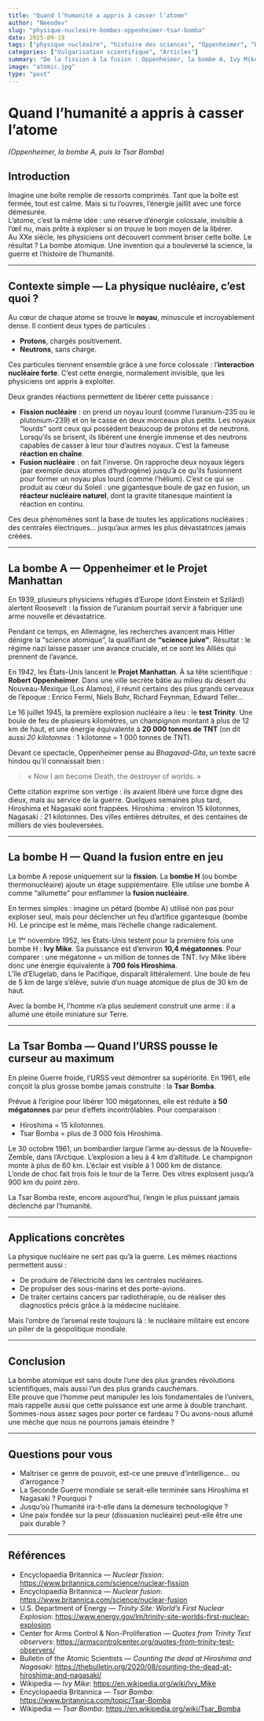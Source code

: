 ```yaml
---
title: "Quand l’humanité a appris à casser l’atome"
author: "Neeodev"
slug: "physique-nucleaire-bombes-oppenheimer-tsar-bomba"
date: 2025-09-19
tags: ["physique nucléaire", "histoire des sciences", "Oppenheimer", "bombe A", "bombe H", "Tsar Bomba"]
categories: ["Vulgarisation scientifique", "Articles"]
summary: "De la fission à la fusion : Oppenheimer, la bombe A, Ivy Mike et la Tsar Bomba."
image: "atomic.jpg"
type: "post"
---
```


# Quand l’humanité a appris à casser l’atome  
*(Oppenheimer, la bombe A, puis la Tsar Bomba)*

## Introduction  
Imagine une boîte remplie de ressorts comprimés. Tant que la boîte est fermée, tout est calme. Mais si tu l’ouvres, l’énergie jaillit avec une force démesurée.  
L’atome, c’est la même idée : une réserve d’énergie colossale, invisible à l’œil nu, mais prête à exploser si on trouve le bon moyen de la libérer.  
Au XXe siècle, les physiciens ont découvert comment briser cette boîte. Le résultat ? La bombe atomique. Une invention qui a bouleversé la science, la guerre et l’histoire de l’humanité.

---

## Contexte simple — La physique nucléaire, c’est quoi ?  
Au cœur de chaque atome se trouve le **noyau**, minuscule et incroyablement dense. Il contient deux types de particules :  
- **Protons**, chargés positivement.  
- **Neutrons**, sans charge.  

Ces particules tiennent ensemble grâce à une force colossale : l’**interaction nucléaire forte**. C’est cette énergie, normalement invisible, que les physiciens ont appris à exploiter.  

Deux grandes réactions permettent de libérer cette puissance :  

- **Fission nucléaire** : on prend un noyau lourd (comme l’uranium-235 ou le plutonium-239) et on le casse en deux morceaux plus petits. Les noyaux “lourds” sont ceux qui possèdent beaucoup de protons et de neutrons. Lorsqu’ils se brisent, ils libèrent une énergie immense et des neutrons capables de casser à leur tour d’autres noyaux. C’est la fameuse **réaction en chaîne**.  
- **Fusion nucléaire** : on fait l’inverse. On rapproche deux noyaux légers (par exemple deux atomes d’hydrogène) jusqu’à ce qu’ils fusionnent pour former un noyau plus lourd (comme l’hélium). C’est ce qui se produit au cœur du Soleil : une gigantesque boule de gaz en fusion, un **réacteur nucléaire naturel**, dont la gravité titanesque maintient la réaction en continu.  

Ces deux phénomènes sont la base de toutes les applications nucléaires : des centrales électriques… jusqu’aux armes les plus dévastatrices jamais créées.  

---

## La bombe A — Oppenheimer et le Projet Manhattan  
En 1939, plusieurs physiciens réfugiés d’Europe (dont Einstein et Szilárd) alertent Roosevelt : la fission de l’uranium pourrait servir à fabriquer une arme nouvelle et dévastatrice.  

Pendant ce temps, en Allemagne, les recherches avancent mais Hitler dénigre la “science atomique”, la qualifiant de **“science juive”**. Résultat : le régime nazi laisse passer une avance cruciale, et ce sont les Alliés qui prennent de l’avance.  

En 1942, les États-Unis lancent le **Projet Manhattan**. À sa tête scientifique : **Robert Oppenheimer**. Dans une ville secrète bâtie au milieu du désert du Nouveau-Mexique (Los Alamos), il réunit certains des plus grands cerveaux de l’époque : Enrico Fermi, Niels Bohr, Richard Feynman, Edward Teller…  

Le 16 juillet 1945, la première explosion nucléaire a lieu : le **test Trinity**. Une boule de feu de plusieurs kilomètres, un champignon montant à plus de 12 km de haut, et une énergie équivalente à **20 000 tonnes de TNT** (on dit aussi *20 kilotonnes* : 1 kilotonne = 1 000 tonnes de TNT).  

Devant ce spectacle, Oppenheimer pense au *Bhagavad-Gita*, un texte sacré hindou qu’il connaissait bien :  
> « Now I am become Death, the destroyer of worlds. »  

Cette citation exprime son vertige : ils avaient libéré une force digne des dieux, mais au service de la guerre. Quelques semaines plus tard, Hiroshima et Nagasaki sont frappées. Hiroshima : environ 15 kilotonnes, Nagasaki : 21 kilotonnes. Des villes entières détruites, et des centaines de milliers de vies bouleversées.  

---

## La bombe H — Quand la fusion entre en jeu  
La bombe A repose uniquement sur la **fission**. La **bombe H** (ou bombe thermonucléaire) ajoute un étage supplémentaire. Elle utilise une bombe A comme “allumette” pour enflammer la **fusion nucléaire**.  

En termes simples : imagine un pétard (bombe A) utilisé non pas pour exploser seul, mais pour déclencher un feu d’artifice gigantesque (bombe H). Le principe est le même, mais l’échelle change radicalement.  

Le 1ᵉʳ novembre 1952, les États-Unis testent pour la première fois une bombe H : **Ivy Mike**. Sa puissance est d’environ **10,4 mégatonnes**. Pour comparer : une mégatonne = un million de tonnes de TNT. Ivy Mike libère donc une énergie équivalente à **700 fois Hiroshima**.  
L’île d’Elugelab, dans le Pacifique, disparaît littéralement. Une boule de feu de 5 km de large s’élève, suivie d’un nuage atomique de plus de 30 km de haut.  

Avec la bombe H, l’homme n’a plus seulement construit une arme : il a allumé une étoile miniature sur Terre.  

---

## La Tsar Bomba — Quand l’URSS pousse le curseur au maximum  
En pleine Guerre froide, l’URSS veut démontrer sa supériorité. En 1961, elle conçoit la plus grosse bombe jamais construite : la **Tsar Bomba**.  

Prévue à l’origine pour libérer 100 mégatonnes, elle est réduite à **50 mégatonnes** par peur d’effets incontrôlables. Pour comparaison :  
- Hiroshima = 15 kilotonnes.  
- Tsar Bomba = plus de 3 000 fois Hiroshima.  

Le 30 octobre 1961, un bombardier largue l’arme au-dessus de la Nouvelle-Zemble, dans l’Arctique. L’explosion a lieu à 4 km d’altitude. Le champignon monte à plus de 60 km. L’éclair est visible à 1 000 km de distance.  
L’onde de choc fait trois fois le tour de la Terre. Des vitres explosent jusqu’à 900 km du point zéro.  

La Tsar Bomba reste, encore aujourd’hui, l’engin le plus puissant jamais déclenché par l’humanité.  

---

## Applications concrètes  
La physique nucléaire ne sert pas qu’à la guerre. Les mêmes réactions permettent aussi :  
- De produire de l’électricité dans les centrales nucléaires.  
- De propulser des sous-marins et des porte-avions.  
- De traiter certains cancers par radiothérapie, ou de réaliser des diagnostics précis grâce à la médecine nucléaire.  

Mais l’ombre de l’arsenal reste toujours là : le nucléaire militaire est encore un pilier de la géopolitique mondiale.  

---

## Conclusion  
La bombe atomique est sans doute l’une des plus grandes révolutions scientifiques, mais aussi l’un des plus grands cauchemars.  
Elle prouve que l’homme peut manipuler les lois fondamentales de l’univers, mais rappelle aussi que cette puissance est une arme à double tranchant.  
Sommes-nous assez sages pour porter ce fardeau ? Ou avons-nous allumé une mèche que nous ne pourrons jamais éteindre ?  

---

## Questions pour vous  
- Maîtriser ce genre de pouvoir, est-ce une preuve d’intelligence… ou d’arrogance ?  
- La Seconde Guerre mondiale se serait-elle terminée sans Hiroshima et Nagasaki ? Pourquoi ?  
- Jusqu’où l’humanité ira-t-elle dans la démesure technologique ?  
- Une paix fondée sur la peur (dissuasion nucléaire) peut-elle être une paix durable ?

---

## Références  
- Encyclopaedia Britannica — *Nuclear fission*: https://www.britannica.com/science/nuclear-fission  
- Encyclopaedia Britannica — *Nuclear fusion*: https://www.britannica.com/science/nuclear-fusion  
- U.S. Department of Energy — *Trinity Site: World’s First Nuclear Explosion*: https://www.energy.gov/lm/trinity-site-worlds-first-nuclear-explosion  
- Center for Arms Control & Non-Proliferation — *Quotes from Trinity Test observers*: https://armscontrolcenter.org/quotes-from-trinity-test-observers/  
- Bulletin of the Atomic Scientists — *Counting the dead at Hiroshima and Nagasaki*: https://thebulletin.org/2020/08/counting-the-dead-at-hiroshima-and-nagasaki/  
- Wikipedia — *Ivy Mike*: https://en.wikipedia.org/wiki/Ivy_Mike  
- Encyclopaedia Britannica — *Tsar Bomba*: https://www.britannica.com/topic/Tsar-Bomba  
- Wikipedia — *Tsar Bomba*: https://en.wikipedia.org/wiki/Tsar_Bomba
